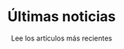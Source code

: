 ---
title: "Últimas noticias"
subtitle: "Lee los artículos más recientes"
# meta description
description: "Lee los artículos más recientes"
draft: false
---